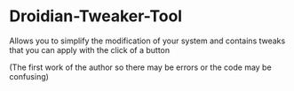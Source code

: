 # Droidian-Tweaker-Tool
Allows you to simplify the modification of your system and contains tweaks that you can apply with the click of a button


(The first work of the author so there may be errors or the code may be confusing)
